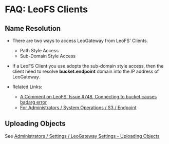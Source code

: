 # FAQ: LeoFS Clients

<!-- toc -->

## Name Resolution

* There are two ways to access LeoGateway from LeoFS' Clients.
    * Path Style Access
    * Sub-Domain Style Access
* If a LeoFS Client you use adopts the sub-domain style access, then the client need to resolve **bucket.endpoint** domain into the IP address of LeoGateway.

* Related Links:
    * [A Comment on LeoFS' Issue #748, Connecting to bucket causes badarg error](https://github.com/leo-project/leofs/issues/748#issuecomment-306391378)
    * [For Administrators / System Operations / S3 / Endpoint](../admin/system_operations/s3.md#endpoint)


## Uploading Objects

See [Administrators / Settings / LeoGateway Settings - Uploading Objects](/admin/settings/leo_gateway.md)
